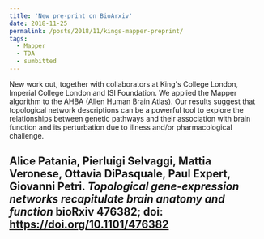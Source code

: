 ```yaml
---
title: 'New pre-print on BioArxiv'
date: 2018-11-25
permalink: /posts/2018/11/kings-mapper-preprint/
tags:
  - Mapper
  - TDA
  - sumbitted
---
```

New work out, together with collaborators at King's College London, Imperial College London and ISI Foundation. We applied the Mapper algorithm to the AHBA (Allen Human Brain Atlas). Our results suggest that topological network descriptions can be a powerful tool to explore the relationships between genetic pathways and their association with brain function and its perturbation due to illness and/or pharmacological challenge.

Alice Patania, Pierluigi Selvaggi, Mattia Veronese, Ottavia DiPasquale, Paul Expert, Giovanni Petri. <i>Topological gene-expression networks recapitulate brain anatomy and function</i> bioRxiv 476382; doi: https://doi.org/10.1101/476382
------
